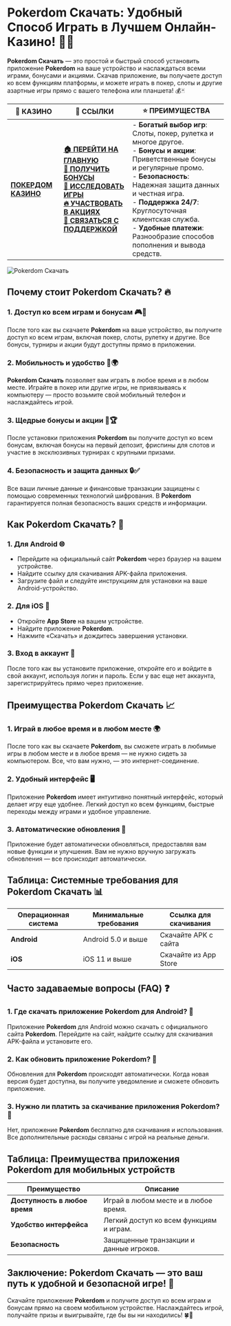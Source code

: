 # **Pokerdom Скачать: Удобный Способ Играть в Лучшем Онлайн-Казино!** 📱🎰

**Pokerdom Скачать** — это простой и быстрый способ установить приложение **Pokerdom** на ваше устройство и наслаждаться всеми играми, бонусами и акциями. Скачав приложение, вы получаете доступ ко всем функциям платформы, и можете играть в покер, слоты и другие азартные игры прямо с вашего телефона или планшета! 💰🃏

| 🎰 **КАЗИНО**                             | 🔗 **ССЫЛКИ**                                                                                                                                                                                                 | ⭐ **ПРЕИМУЩЕСТВА**                                                                                     |
|-------------------------------------------|---------------------------------------------------------------------------------------------------------------------------------------------------------------------------------------------------------------|--------------------------------------------------------------------------------------------------------|
| **[ПОКЕРДОМ КАЗИНО](https://brandplay.link/4k77v2yx)** | **[🏠 ПЕРЕЙТИ НА ГЛАВНУЮ](https://brandplay.link/4k77v2yx)** <br> **[🎁 ПОЛУЧИТЬ БОНУСЫ](https://brandplay.link/4k77v2yx)** <br> **[🎲 ИССЛЕДОВАТЬ ИГРЫ](https://brandplay.link/4k77v2yx)** <br> **[🔥 УЧАСТВОВАТЬ В АКЦИЯХ](https://brandplay.link/4k77v2yx)** <br> **[💬 СВЯЗАТЬСЯ С ПОДДЕРЖКОЙ](https://brandplay.link/4k77v2yx)** | - **Богатый выбор игр**: Слоты, покер, рулетка и многое другое.<br>- **Бонусы и акции**: Приветственные бонусы и регулярные промо.<br>- **Безопасность**: Надежная защита данных и честная игра.<br>- **Поддержка 24/7**: Круглосуточная клиентская служба.<br>- **Удобные платежи**: Разнообразие способов пополнения и вывода средств. |

![Pokerdom Скачать](https://sun9-78.userapi.com/impf/c847217/v847217583/ffb95/Q1_QHrnE5fw.jpg?size=1280x439&quality=96&sign=eaada05ad781ebcf409d1ae76d53df79&type=album)

## Почему стоит **Pokerdom Скачать**? 🔥

### 1. **Доступ ко всем играм и бонусам** 🎮💸

После того как вы скачаете **Pokerdom** на ваше устройство, вы получите доступ ко всем играм, включая покер, слоты, рулетку и другие. Все бонусы, турниры и акции будут доступны прямо в приложении.

### 2. **Мобильность и удобство** 📱🌍

**Pokerdom Скачать** позволяет вам играть в любое время и в любом месте. Играйте в покер или другие игры, не привязываясь к компьютеру — просто возьмите свой мобильный телефон и наслаждайтесь игрой.

### 3. **Щедрые бонусы и акции** 🎁🏆

После установки приложения **Pokerdom** вы получите доступ ко всем бонусам, включая бонусы на первый депозит, фриспины для слотов и участие в эксклюзивных турнирах с крупными призами.

### 4. **Безопасность и защита данных** 🔒✅

Все ваши личные данные и финансовые транзакции защищены с помощью современных технологий шифрования. В **Pokerdom** гарантируется полная безопасность ваших средств и информации.

## Как **Pokerdom Скачать**? 🏁

### 1. **Для Android** 🌐

- Перейдите на официальный сайт **Pokerdom** через браузер на вашем устройстве.
- Найдите ссылку для скачивания APK-файла приложения.
- Загрузите файл и следуйте инструкциям для установки на ваше Android-устройство.

### 2. **Для iOS** 🍏

- Откройте **App Store** на вашем устройстве.
- Найдите приложение **Pokerdom**.
- Нажмите «Скачать» и дождитесь завершения установки.

### 3. **Вход в аккаунт** 📝

После того как вы установите приложение, откройте его и войдите в свой аккаунт, используя логин и пароль. Если у вас еще нет аккаунта, зарегистрируйтесь прямо через приложение.

## Преимущества **Pokerdom Скачать** 📈

### 1. **Играй в любое время и в любом месте** 🌍

После того как вы скачаете **Pokerdom**, вы сможете играть в любимые игры в любом месте и в любое время — не нужно сидеть за компьютером. Все, что вам нужно, — это интернет-соединение.

### 2. **Удобный интерфейс** 🖥️

Приложение **Pokerdom** имеет интуитивно понятный интерфейс, который делает игру еще удобнее. Легкий доступ ко всем функциям, быстрые переходы между играми и удобное управление.

### 3. **Автоматические обновления** 🔄

Приложение будет автоматически обновляться, предоставляя вам новые функции и улучшения. Вам не нужно вручную загружать обновления — все происходит автоматически.

## Таблица: Системные требования для **Pokerdom Скачать** 📊

| Операционная система | Минимальные требования      | Ссылка для скачивания |
|----------------------|----------------------------|------------------------|
| **Android**          | Android 5.0 и выше         | Скачайте APK с сайта  |
| **iOS**              | iOS 11 и выше              | Скачайте из App Store |

## Часто задаваемые вопросы (FAQ) ❓

### **1. Где скачать приложение **Pokerdom** для Android?** 📱

Приложение **Pokerdom** для Android можно скачать с официального сайта **Pokerdom**. Перейдите на сайт, найдите ссылку для скачивания APK-файла и установите его.

### **2. Как обновить приложение **Pokerdom**?** 🔄

Обновления для **Pokerdom** происходят автоматически. Когда новая версия будет доступна, вы получите уведомление и сможете обновить приложение.

### **3. Нужно ли платить за скачивание приложения **Pokerdom**?** 💸

Нет, приложение **Pokerdom** бесплатно для скачивания и использования. Все дополнительные расходы связаны с игрой на реальные деньги.

## Таблица: Преимущества приложения **Pokerdom** для мобильных устройств

| Преимущество           | Описание                                  |
|------------------------|-------------------------------------------|
| **Доступность в любое время** | Играй в любом месте и в любое время. |
| **Удобство интерфейса** | Легкий доступ ко всем функциям и играм. |
| **Безопасность**        | Защищенные транзакции и данные игроков. |

## Заключение: **Pokerdom Скачать** — это ваш путь к удобной и безопасной игре! 🎉

Скачайте приложение **Pokerdom** и получите доступ ко всем играм и бонусам прямо на своем мобильном устройстве. Наслаждайтесь игрой, получайте призы и выигрывайте, где бы вы ни находились! 🍀🎰

